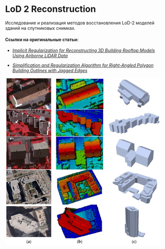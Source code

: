 # LoD 2 Reconstruction

Исследование и реализация методов восстановления LoD-2 моделей зданий на спутниковых снимках.

#### Ссылки на оригинальные статьи:

* *[Implicit Regularization for Reconstructing 3D Building Rooftop Models Using Airborne LiDAR Data](https://www.mdpi.com/1424-8220/17/3/621)*

* *[Simplification and Regularization Algorithm for Right-Angled Polygon Building Outlines with Jagged Edges](https://www.mdpi.com/2220-9964/12/12/469)*

![Visualisation of process LoD-2 reconstruction](/images/photo_2024-12-17_13-49-31.jpg)
